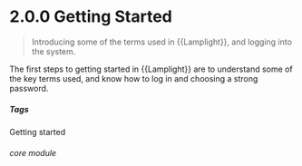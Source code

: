 # 2.0.0 Getting Started

> Introducing some of the terms used in {{Lamplight}}, and logging into the system. 

The first steps to getting started in {{Lamplight}} are to understand some of the key terms used, and know how to log in and choosing a strong password. 


##### Tags
Getting started
 

###### core module

